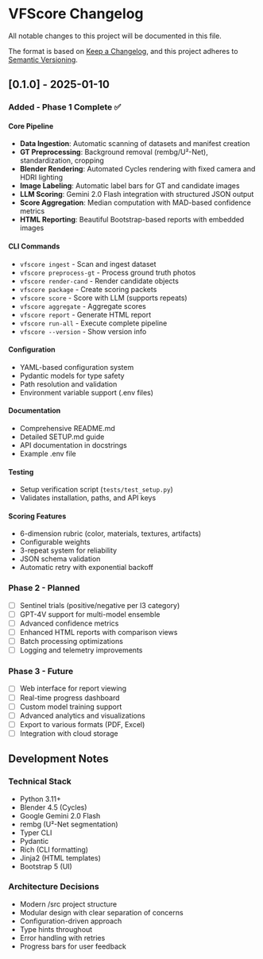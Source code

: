 # VFScore Changelog

All notable changes to this project will be documented in this file.

The format is based on [Keep a Changelog](https://keepachangelog.com/en/1.0.0/),
and this project adheres to [Semantic Versioning](https://semver.org/spec/v2.0.0.html).

## [0.1.0] - 2025-01-10

### Added - Phase 1 Complete ✅

#### Core Pipeline
- **Data Ingestion**: Automatic scanning of datasets and manifest creation
- **GT Preprocessing**: Background removal (rembg/U²-Net), standardization, cropping
- **Blender Rendering**: Automated Cycles rendering with fixed camera and HDRI lighting
- **Image Labeling**: Automatic label bars for GT and candidate images
- **LLM Scoring**: Gemini 2.0 Flash integration with structured JSON output
- **Score Aggregation**: Median computation with MAD-based confidence metrics
- **HTML Reporting**: Beautiful Bootstrap-based reports with embedded images

#### CLI Commands
- `vfscore ingest` - Scan and ingest dataset
- `vfscore preprocess-gt` - Process ground truth photos
- `vfscore render-cand` - Render candidate objects
- `vfscore package` - Create scoring packets
- `vfscore score` - Score with LLM (supports repeats)
- `vfscore aggregate` - Aggregate scores
- `vfscore report` - Generate HTML report
- `vfscore run-all` - Execute complete pipeline
- `vfscore --version` - Show version info

#### Configuration
- YAML-based configuration system
- Pydantic models for type safety
- Path resolution and validation
- Environment variable support (.env files)

#### Documentation
- Comprehensive README.md
- Detailed SETUP.md guide
- API documentation in docstrings
- Example .env file

#### Testing
- Setup verification script (`tests/test_setup.py`)
- Validates installation, paths, and API keys

#### Scoring Features
- 6-dimension rubric (color, materials, textures, artifacts)
- Configurable weights
- 3-repeat system for reliability
- JSON schema validation
- Automatic retry with exponential backoff

### Phase 2 - Planned

- [ ] Sentinel trials (positive/negative per l3 category)
- [ ] GPT-4V support for multi-model ensemble
- [ ] Advanced confidence metrics
- [ ] Enhanced HTML reports with comparison views
- [ ] Batch processing optimizations
- [ ] Logging and telemetry improvements

### Phase 3 - Future

- [ ] Web interface for report viewing
- [ ] Real-time progress dashboard
- [ ] Custom model training support
- [ ] Advanced analytics and visualizations
- [ ] Export to various formats (PDF, Excel)
- [ ] Integration with cloud storage

## Development Notes

### Technical Stack
- Python 3.11+
- Blender 4.5 (Cycles)
- Google Gemini 2.0 Flash
- rembg (U²-Net segmentation)
- Typer CLI
- Pydantic
- Rich (CLI formatting)
- Jinja2 (HTML templates)
- Bootstrap 5 (UI)

### Architecture Decisions
- Modern /src project structure
- Modular design with clear separation of concerns
- Configuration-driven approach
- Type hints throughout
- Error handling with retries
- Progress bars for user feedback
